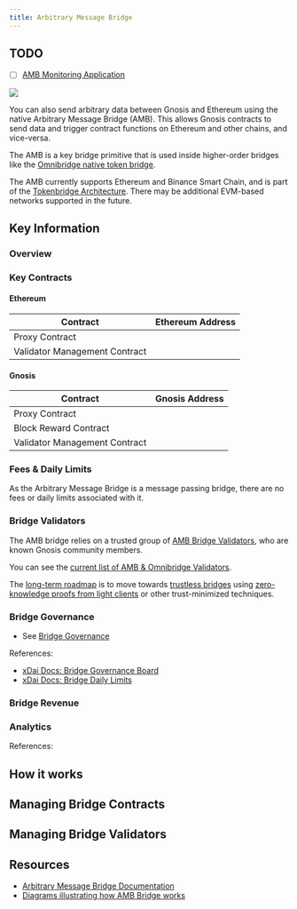 ```yaml
---
title: Arbitrary Message Bridge
---
```


## TODO

- [ ] [AMB Monitoring Application](https://docs.tokenbridge.net/about-tokenbridge/components/amb-live-monitoring-application)



![](/img/bridges/diagrams/amb-bridge.svg)

You can also send arbitrary data between Gnosis and Ethereum using the native Arbitrary Message Bridge (AMB). This allows Gnosis contracts to send data and trigger contract functions on Ethereum and other chains, and vice-versa. 

The AMB is a key bridge primitive that is used inside higher-order bridges like the [Omnibridge native token bridge](/bridges/tokenbridge/omnibridge).

The AMB currently supports Ethereum and Binance Smart Chain, and is part of the [Tokenbridge Architecture](https://tokenbridge.net/). There may be additional EVM-based networks supported in the future.

## Key Information

### Overview

### Key Contracts

#### Ethereum

| Contract                      | Ethereum Address |
| ----------------------------- | ---------------- |
| Proxy Contract                |                  |
| Validator Management Contract |                  |

#### Gnosis

| Contract                      | Gnosis Address |
| ----------------------------- | -------------- |
| Proxy Contract                |                |
| Block Reward Contract         |                |
| Validator Management Contract |                |

### Fees & Daily Limits

As the Arbitrary Message Bridge is a message passing bridge, there are no fees or daily limits associated with it.

### Bridge Validators

The AMB bridge relies on a trusted group of [AMB Bridge Validators](https://github.com/gnosischain/xdaichain.com/tree/master/for-validators/for-bridge-validators#current-amb-bridge-validators), who are known Gnosis community members. 

You can see the [current list of AMB & Omnibridge Validators](https://github.com/gnosischain/xdaichain.com/tree/master/for-validators/for-bridge-validators#amb-omnibridge). 

The [long-term roadmap](/bridges/roadmap) is to move towards [trustless bridges](/bridges/roadmap#trustless-bridges) using [zero-knowledge proofs from light clients](/bridges/roadmap#zero-knowledge-light-clients) or other trust-minimized techniques.

### Bridge Governance

* See [Bridge Governance](/bridges/governance)

References: 
- [xDai Docs: Bridge Governance Board](https://github.com/gnosischain/xdaichain.com/tree/master/for-users/governance/bridge-governance-board)
- [xDai Docs: Bridge Daily Limits](https://github.com/gnosischain/xdaichain.com/tree/master/for-users/bridges/bridge-daily-limits)

### Bridge Revenue

### Analytics

References: 
## How it works

## Managing Bridge Contracts

## Managing Bridge Validators
## Resources

- [Arbitrary Message Bridge Documentation](https://docs.tokenbridge.net/amb-bridge/about-amb-bridge)
- [Diagrams illustrating how AMB Bridge works](https://docs.tokenbridge.net/eth-xdai-amb-bridge/multi-token-extension/extension-internals)


